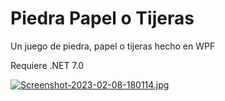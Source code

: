 # Piedra Papel o Tijeras
Un juego de piedra, papel o tijeras hecho en WPF

Requiere .NET 7.0

[![Screenshot-2023-02-08-180114.jpg](https://i.postimg.cc/NfCTPkLS/Screenshot-2023-02-08-180114.jpg)](https://postimg.cc/PPZPCZWQ)
